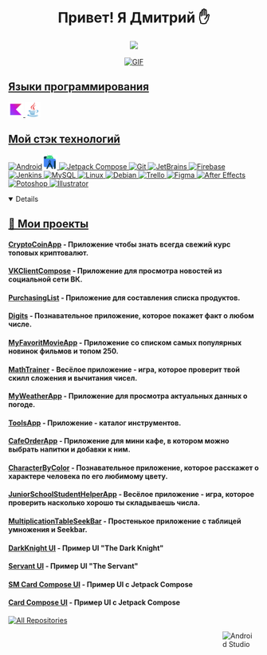 <h1 align="center">Привет! Я Дмитрий ✋</h1>

<p align="center">
  <a href="https://github.com/Foxxx48">
    <img src="https://readme-typing-svg.demolab.com/?lines=Я%20Android%20Разработчик;%20здесь;вы найдёте мои проекты;эксперименты;и немного того;что меня вдохновляет&font=Fira%20Code&center=true&width=440&height=45&color=adbac7&vCenter=true&pause=500&size=32" />
</p>

<p align="center">
<img alt="GIF" src='https://github.com/Foxxx48/Foxxx48/assets/85708455/a386e10b-03b3-4396-b14f-b8da0be0c637'/> 
</p>

## Языки программирования
<img alt="Kotlin" src='https://github.com/devicons/devicon/blob/master/icons/kotlin/kotlin-original.svg' width='30'/> <img alt="Java" src = 'https://github.com/devicons/devicon/blob/master/icons/java/java-original.svg' width='30'/> 
 
## Мой стэк технологий
<img alt="Android" src ='https://cdn.jsdelivr.net/gh/devicons/devicon/icons/android/android-plain.svg' height='30'/><img alt="Android Studio" src = 'https://github.com/devicons/devicon/blob/master/icons/androidstudio/androidstudio-original.svg' width='30'/> <img alt="Jetpack Compose" src = 'https://github.com/Foxxx48/Foxxx48/assets/85708455/bbb5a848-6950-4824-bc8f-949458ca79b0' width='30'/> <img alt="Git" src = 'https://cdn.jsdelivr.net/gh/devicons/devicon/icons/git/git-original.svg' width='30'/> <img alt="JetBrains" src = 'https://cdn.jsdelivr.net/gh/devicons/devicon/icons/jetbrains/jetbrains-original.svg' width='33'/> <img alt="Firebase" src = 'https://cdn.jsdelivr.net/gh/devicons/devicon/icons/firebase/firebase-plain.svg' width='33'/>  <img alt="Jenkins" src = 'https://cdn.jsdelivr.net/gh/devicons/devicon/icons/jenkins/jenkins-original.svg' width='33'/> <img alt="MySQL" src = 'https://cdn.jsdelivr.net/gh/devicons/devicon/icons/mysql/mysql-original.svg' width='33'/> <img alt="Linux" src = 'https://cdn.jsdelivr.net/gh/devicons/devicon/icons/linux/linux-original.svg' width='33'/> <img alt="Debian" src = 'https://cdn.jsdelivr.net/gh/devicons/devicon/icons/debian/debian-original.svg' width='33'/> <img alt="Trello" src = 'https://cdn.jsdelivr.net/gh/devicons/devicon/icons/trello/trello-plain.svg' width='33'/> 
<img alt="Figma" src = 'https://cdn.jsdelivr.net/gh/devicons/devicon/icons/figma/figma-original.svg' width='33'/> <img alt="After Effects" src = 'https://cdn.jsdelivr.net/gh/devicons/devicon/icons/aftereffects/aftereffects-original.svg' width='33'/> <img alt="Potoshop" src = 'https://cdn.jsdelivr.net/gh/devicons/devicon/icons/photoshop/photoshop-plain.svg' width='33'/> <img alt="Illustrator" src = 'https://cdn.jsdelivr.net/gh/devicons/devicon/icons/illustrator/illustrator-plain.svg' width='33'/> 



<details open> 
  <summary><h2>📘 Мои проекты</h2></summary>
  
<p align="left">
    <h4><a href="https://github.com/Foxxx48/CryptoCoinApp">CryptoCoinApp</a> - Приложение чтобы знать всегда свежий курс топовых криптовалют. </h4>
    <h4><a href="https://github.com/Foxxx48/VKClientCompose">VKClientCompose</a> - Приложение для просмотра новостей из социальной сети ВК.</h4>
    <h4><a href="https://github.com/Foxxx48/PurchasingList">PurchasingList</a> - Приложение для составления списка продуктов.</h4>
    <h4><a href="https://github.com/Foxxx48/Digits">Digits</a> - Познавательное приложение, которое покажет факт о любом числе.</h4>
    <h4><a href="https://github.com/Foxxx48/MyFavoritMovieApp">MyFavoritMovieApp</a> - Приложение со списком самых популярных новинок фильмов и топом 250.</h4>
    <h4><a href="https://github.com/Foxxx48/MathTrainer">MathTrainer</a> - Весёлое приложение - игра, которое проверит твой скилл сложения и вычитания чисел.</h4>
    <h4><a href="https://github.com/Foxxx48/MyWeatherApp">MyWeatherApp</a> - Приложение для просмотра актуальных данных о погоде.</h4>
    <h4><a href="https://github.com/Foxxx48/ToolsApp">ToolsApp</a> - Приложение - каталог инструментов.</h4>
    <h4><a href="https://github.com/Foxxx48/CafeOrderApp">CafeOrderApp</a> - Приложение для мини кафе, в котором можно выбрать напитки и добавки к ним.</h4>
    <h4><a href="https://github.com/Foxxx48/CharacterByColor">CharacterByColor</a> - Познавательное приложение, которое расскажет о характере человека по его любимому цвету.</h4>
    <h4><a href="https://github.com/Foxxx48/JuniorSchoolStudentHelperApp">JuniorSchoolStudentHelperApp</a> - Весёлое приложение - игра, которое проверить насколько хорошо ты складываешь числа. </h4>
    <h4><a href="https://github.com/Foxxx48/MultiplicationTableSeekBar">MultiplicationTableSeekBar</a> - Простенькое приложение с таблицей умножения и Seekbar.</h4>
    <h4><a href="https://github.com/Foxxx48/DarkKnightConstraintLayout">DarkKnight UI</a> - Пример UI "The Dark Knight"</h4>
    <h4><a href="https://github.com/Foxxx48/MyConstraintLayoutExample">Servant UI</a> - Пример UI "The Servant" </h4>
    <h4><a href="https://github.com/Foxxx48/SMCardCompose">SM Card Compose UI</a> - Пример UI c Jetpack Compose</h4>
    <h4><a href="https://github.com/Foxxx48/MyComposeProject">Card Compose UI</a> - Пример UI c Jetpack Compose</h4>
    </p>

<a href="https://github.com/Foxxx48?tab=repositories&sort=stargazers"><img alt="All Repositories" title="All Repositories" src="https://custom-icon-badges.demolab.com/badge/-Переходи%20Здесь%20Все%20Мои%20Репозитории ⤶ -1F222E?style=for-the-badge&logoColor=white&logo=repo"/></a>
</details>

<!--
The same on English

<p align="center">
<img alt="GIF" src='https://github.com/Foxxx48/Foxxx48/assets/85708455/a386e10b-03b3-4396-b14f-b8da0be0c637'/> 
</p>


<h1 align="center">Hello! I'm Dmitry
<img src="https://github.com/blackcater/blackcater/raw/main/images/Hi.gif" height="32"/> </h1>

<p align="center">
  <a href="https://github.com/Foxxx48">
    <img src="https://readme-typing-svg.demolab.com/?lines=I am;an Android developer;here;you will find;my projects;experiments;and some;what inspires me&font=Fira%20Code&center=true&width=440&height=45&color=adbac7&vCenter=true&pause=500&size=32" />
</p>

## Programming Languages
<img alt="Kotlin" src='https://github.com/devicons/devicon/blob/master/icons/kotlin/kotlin-original.svg' width='30'/> <img alt="Java" src = 'https://github.com/devicons/devicon/blob/master/icons/java/java-original.svg' width='30'/> 
 
 ## Technologies I Use
<img alt="Android" src ='https://cdn.jsdelivr.net/gh/devicons/devicon/icons/android/android-plain.svg' height='30'/><img alt="Android Studio" src = 'https://github.com/devicons/devicon/blob/master/icons/androidstudio/androidstudio-original.svg' width='30'/> <img alt="Jetpack Compose" src = 'https://github.com/Foxxx48/Foxxx48/assets/85708455/bbb5a848-6950-4824-bc8f-949458ca79b0' width='30'/> <img alt="Git" src = 'https://cdn.jsdelivr.net/gh/devicons/devicon/icons/git/git-original.svg' width='30'/> <img alt="JetBrains" src = 'https://cdn.jsdelivr.net/gh/devicons/devicon/icons/jetbrains/jetbrains-original.svg' width='33'/> <img alt="Firebase" src = 'https://cdn.jsdelivr.net/gh/devicons/devicon/icons/firebase/firebase-plain.svg' width='33'/>  <img alt="Jenkins" src = 'https://cdn.jsdelivr.net/gh/devicons/devicon/icons/jenkins/jenkins-original.svg' width='33'/> <img alt="MySQL" src = 'https://cdn.jsdelivr.net/gh/devicons/devicon/icons/mysql/mysql-original.svg' width='33'/> <img alt="Linux" src = 'https://cdn.jsdelivr.net/gh/devicons/devicon/icons/linux/linux-original.svg' width='33'/> <img alt="Debian" src = 'https://cdn.jsdelivr.net/gh/devicons/devicon/icons/debian/debian-original.svg' width='33'/> <img alt="Trello" src = 'https://cdn.jsdelivr.net/gh/devicons/devicon/icons/trello/trello-plain.svg' width='33'/> 
<img alt="Figma" src = 'https://cdn.jsdelivr.net/gh/devicons/devicon/icons/figma/figma-original.svg' width='33'/> <img alt="After Effects" src = 'https://cdn.jsdelivr.net/gh/devicons/devicon/icons/aftereffects/aftereffects-original.svg' width='33'/> <img alt="Potoshop" src = 'https://cdn.jsdelivr.net/gh/devicons/devicon/icons/photoshop/photoshop-plain.svg' width='33'/> <img alt="Illustrator" src = 'https://cdn.jsdelivr.net/gh/devicons/devicon/icons/illustrator/illustrator-plain.svg' width='33'/> 


<p align="left">
    <h4><a href="https://github.com/Foxxx48/CryptoCoinApp">CryptoCoinApp</a> - An application that displays a list of cryptocurrencies.</h4>
    <h4><a href="https://github.com/Foxxx48/VKClientCompose">VKClientCompose</a> - An application that displays a list of news posts from VK social media.</h4>
    <h4><a href="https://github.com/Foxxx48/PurchasingList">PurchasingList</a> - An application that displays a list of purchases.</h4>
    <h4><a href="https://github.com/Foxxx48/Digits">Digits</a> - An application that presents a fact about a number.</h4>
    <h4><a href="https://github.com/Foxxx48/MyFavoritMovieApp">MyFavoritMovieApp</a> - An application that displays a list of films with a high rating.</h4>
    <h4><a href="https://github.com/Foxxx48/MathTrainer">MathTrainer</a> - A fun app- game that tests the skills of addition and subtraction.</h4>
    <h4><a href="https://github.com/Foxxx48/MyWeatherApp">MyWeatherApp</a> - An application that displays real weather data in some places.</h4>
    <h4><a href="https://github.com/Foxxx48/ToolsApp">ToolsApp</a> - An application that is a catalog of the tool.</h4>
    <h4><a href="https://github.com/Foxxx48/CafeOrderApp">CafeOrderApp</a> - An application for a mini cafe where you can place an order for tea or coffee with different additives.</h4>
    <h4><a href="https://github.com/Foxxx48/CharacterByColor">CharacterByColor</a> - An application that allows you to find out the character of a person by their favorite color.</h4>
    <h4><a href="https://github.com/Foxxx48/JuniorSchoolStudentHelperApp">JuniorSchoolStudentHelperApp</a> - A fun application is a game that checks how well you can add numbers. </h4>
    <h4><a href="https://github.com/Foxxx48/MultiplicationTableSeekBar">MultiplicationTableSeekBar</a> - A simple application with the ability to view the result of multiplying a number using seekbar.</h4>
    <h4><a href="https://github.com/Foxxx48/DarkKnightConstraintLayout">DarkKnight UI</a> - A simple Ui based on the movie "The Dark Knight"</h4>
    <h4><a href="https://github.com/Foxxx48/MyConstraintLayoutExample">Servant UI</a> - Simple user interface based on the TV series "The Servant" </h4>
    <h4><a href="https://github.com/Foxxx48/SMCardCompose">SM Card Compose UI</a> - Simple user interface made using Jetpack Compose</h4>
    <h4><a href="https://github.com/Foxxx48/MyComposeProject">Card Compose UI</a> - Test of Ui card with Jetpack Compose</h4>
    </p>

  <a href="https://github.com/Foxxx48?tab=repositories&sort=stargazers"><img alt="All Repositories" title="All Repositories" src="https://custom-icon-badges.demolab.com/badge/-Click%20Here%20For%20All%20My%20Repos-1F222E?style=for-the-badge&logoColor=white&logo=repo"/></a>
</details>



<br />
Здесь вы найдете мои проекты, эксперименты и немного того, что меня вдохновляет.


<h1 align="center">Hi there, I'm <a href="..." target="_blank">Dmitry</a>
<img src="https://github.com/blackcater/blackcater/raw/main/images/Hi.gif" height="32"/> </h1>

animated string
[![Typing SVG](https://readme-typing-svg.herokuapp.com?color=%2336BCF7&lines=Я+Android+developer)](https://git.io/typing-svg)



graph of user activity
[![Ashutosh's github activity graph](https://github-readme-activity-graph.vercel.app/graph?username=Foxxx48&theme=dracula)](https://github.com/ashutosh00710/github-readme-activity-graph)

twitter
### <img height="30" style="border-radius:50%" src="https://github.com/WaylonWalker/WaylonWalker/blob/main/icon/twitter.png?raw=true"> Latest Followers
-->



<img align="right" alt="Android Studio" width="64px" hight="64px" src="https://komarev.com/ghpvc/?username=Foxxx48" style="padding-right:10px;" />







